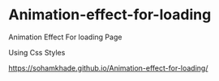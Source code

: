 # Animation-effect-for-loading
Animation Effect For loading Page

Using Css Styles 

https://sohamkhade.github.io/Animation-effect-for-loading/
